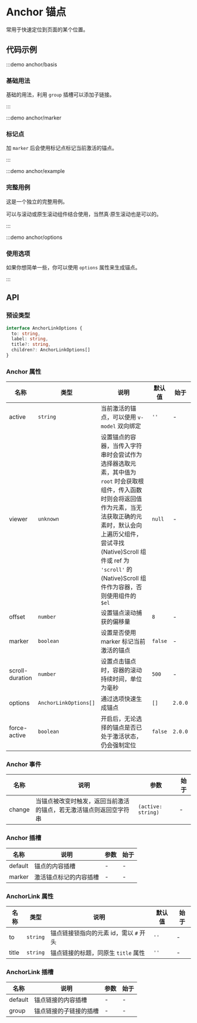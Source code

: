 # Anchor 锚点

常用于快速定位到页面的某个位置。

## 代码示例

:::demo anchor/basis

### 基础用法

基础的用法，利用 `group` 插槽可以添加子链接。

:::

:::demo anchor/marker

### 标记点

加 `marker` 后会使用标记点标记当前激活的锚点。

:::

:::demo anchor/example

### 完整用例

这是一个独立的完整用例。

可以与滚动或原生滚动组件结合使用，当然真·原生滚动也是可以的。

:::

:::demo anchor/options

### 使用选项

如果你想简单一些，你可以使用 `options` 属性来生成锚点。

:::

## API

### 预设类型

```ts
interface AnchorLinkOptions {
  to: string,
  label: string,
  title?: string,
  children?: AnchorLinkOptions[]
}
```

### Anchor 属性

| 名称            | 类型                  | 说明                                                                                                                                                                                                                                                                        | 默认值  | 始于    |
| --------------- | --------------------- | --------------------------------------------------------------------------------------------------------------------------------------------------------------------------------------------------------------------------------------------------------------------------- | ------- | ------- |
| active          | `string`              | 当前激活的锚点，可以使用 `v-model` 双向绑定                                                                                                                                                                                                                                 | `''`    | -       |
| viewer          | `unknown`             | 设置锚点的容器，当传入字符串时会尝试作为选择器选取元素，其中值为 `root` 时会获取根组件，传入函数时则会将返回值作为元素，当无法获取正确的元素时，默认会向上遍历父组件，尝试寻找 (Native)Scroll 组件或 ref 为 `'scroll'` 的 (Native)Scroll 组件作为容器，否则使用组件的 `$el` | `null`  | -       |
| offset          | `number`              | 设置锚点滚动捕获的偏移量                                                                                                                                                                                                                                                    | `8`     | -       |
| marker          | `boolean`             | 设置是否使用 marker 标记当前激活的锚点                                                                                                                                                                                                                                      | `false` | -       |
| scroll-duration | `number`              | 设置点击锚点时，容器的滚动持续时间，单位为毫秒                                                                                                                                                                                                                              | `500`   | -       |
| options         | `AnchorLinkOptions[]` | 通过选项快速生成锚点                                                                                                                                                                                                                                                        | `[]`    | `2.0.0` |
| force-active    | `boolean`             | 开启后，无论选择的锚点是否已处于激活状态，仍会强制定位                                                                                                                                                                                                                      | `false` | `2.0.0` |

### Anchor 事件

| 名称   | 说明                                                               | 参数               | 始于 |
| ------ | ------------------------------------------------------------------ | ------------------ | ---- |
| change | 当锚点被改变时触发，返回当前激活的锚点，若无激活锚点则返回空字符串 | `(active: string)` | -    |

### Anchor 插槽

| 名称    | 说明                   | 参数 | 始于 |
| ------- | ---------------------- | ---- | ---- |
| default | 锚点的内容插槽         | -    | -    |
| marker  | 激活锚点标记的内容插槽 | -    | -    |

### AnchorLink 属性

| 名称  | 类型     | 说明                                   | 默认值 | 始于 |
| ----- | -------- | -------------------------------------- | ------ | ---- |
| to    | `string` | 锚点链接锁指向的元素 id，需以 `#` 开头 | `''`   | -    |
| title | `string` | 锚点链接的标题，同原生 `title` 属性    | `''`   | -    |

### AnchorLink 插槽

| 名称    | 说明                   | 参数 | 始于 |
| ------- | ---------------------- | ---- | ---- |
| default | 锚点链接的内容插槽     | -    | -    |
| group   | 锚点链接的子链接的插槽 | -    | -    |
